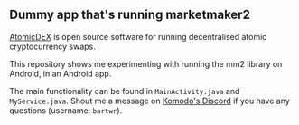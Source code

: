 ## Dummy app that's running marketmaker2

[AtomicDEX](https://github.com/KomodoPlatform/atomicDEX-API/) is open source software
for running decentralised atomic cryptocurrency swaps.

This repository shows me experimenting with running the mm2 library on Android, in an Android app.

The main functionality can be found in `MainActivity.java` and `MyService.java`.
Shout me a message on [Komodo's Discord](https://www.komodoplatform.com/discord) if you have any questions (username: `bartwr`).

